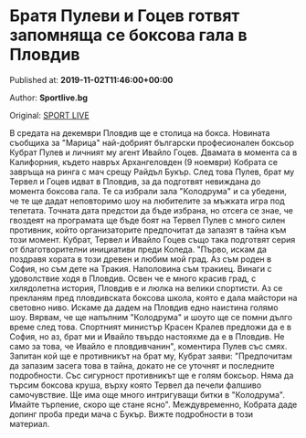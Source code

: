 
# Братя Пулеви и Гоцев готвят запомняща се боксова гала в Пловдив

Published at: **2019-11-02T11:46:00+00:00**

Author: **Sportlive.bg**

Original: [SPORT LIVE](https://www.sportlive.bg/sport/boxing/bratq-pulevi-i-gocev-gotvqt-zapomnqshta-se-boksova-gala-v-plovdiv-1391031.html)

В средата на декември Пловдив ще е столица на бокса. Новината съобщиха за "Марица" най-добрият български професионален боксьор Кубрат Пулев и личният му агент Ивайло Гоцев. Двамата в момента са в Калифорния, където навръх Архангеловден (9 ноември) Кобрата се завръща на ринга с мач срещу Райдъл Букър. След това Пулев, брат му Тервел и Гоцев идват в Пловдив, за да подготвят невиждана до момента боксова гала. Те са избрали зала "Колодрума" и са убедени, че те ще дадат неповторимо шоу на любителите за мъжката игра под тепетата.
Точната дата предстои да бъде избрана, но отсега се знае, че гвоздеят на програмата ще бъде боят на Тервел Пулев с много силен противник, който организаторите предпочитат да запазят в тайна към този момент. Кубрат, Тервел и Ивайло Гоцев също така подготвят серия от благотворителни инициативи преди Коледа.
"Първо, искам да поздравя хората в този древен и любим мой град. Аз съм роден в София, но съм дете на Тракия. Наполовина съм тракиец. Винаги с удоволствие ходя в Пловдив. Освен че е много красив град, с хилядолетна история, Пловдив е и люлка на велики спортисти. Аз се прекланям пред пловдивската боксова школа, която е дала майстори на световно ниво. Искаме да дадем на Пловдив едно наистина голямо шоу. Вярвам, че ще напълним "Колодрума" и шоуто ще се помни дълго време след това. Спортният министър Красен Кралев предложи да е в София, но аз, брат ми и Ивайло твърдо настояхме да е в Пловдив. Не само за това, че Ивайло е пловдивчанин", коментира Пулев със смях.
Запитан кой ще е противникът на брат му, Кубрат заяви: "Предпочитам да запазим засега това в тайна, докато не се уточнят и последните подробности. Със сигурност противникът ще е голям боксьор. Няма да търсим боксова круша, върху която Тервел да печели фалшиво самочувствие. Ще има още много интригуващи битки в "Колодрума". Имайте търпение, скоро ще стане ясно". Междувременно, Кобрата даде допинг проба преди мача с Букър. Вижте подробности в този материал. 
